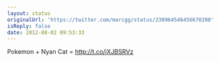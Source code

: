 ```yaml
---
layout: status
originalUrl: 'https://twitter.com/marcgg/status/230964546456670208'
isReply: false
date: 2012-08-02 09:53:33
---
```


Pokemon + Nyan Cat = http://t.co/jXJBSRVz
